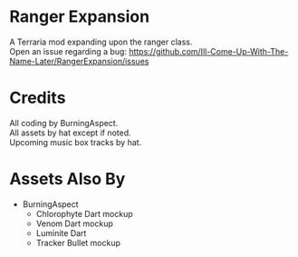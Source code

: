 # Ranger Expansion

A Terraria mod expanding upon the ranger class.
<br>
Open an issue regarding a bug: https://github.com/Ill-Come-Up-With-The-Name-Later/RangerExpansion/issues

# Credits

All coding by BurningAspect.
<br>
All assets by hat except if noted.
<br>
Upcoming music box tracks by hat.

# Assets Also By

<ul>
  <li>
    BurningAspect
    <ul>
      <li> Chlorophyte Dart mockup </li>
      <li> Venom Dart mockup </li>
      <li> Luminite Dart </li>
      <li> Tracker Bullet mockup </li>
    </ul>
  </li>
</ul>

